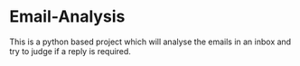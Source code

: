 # Email-Analysis
This is a python based project which will analyse the emails in an inbox and try to judge if a reply is required.
